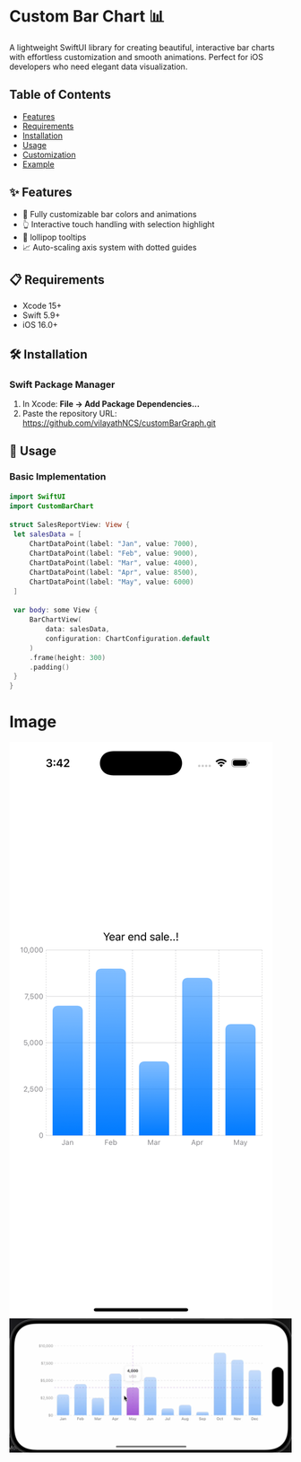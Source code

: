 # Custom Bar Chart 📊

A lightweight SwiftUI library for creating beautiful, interactive bar charts with effortless customization and smooth animations. Perfect for iOS developers who need elegant data visualization.

## Table of Contents
- [Features](#-features)
- [Requirements](#-requirements)
- [Installation](#-installation)
- [Usage](#-usage)
- [Customization](#-customization)
- [Example](#-example)

## ✨ Features
- 🎨 Fully customizable bar colors and animations
- 👆 Interactive touch handling with selection highlight
- 💬 lollipop tooltips 
- 📈 Auto-scaling axis system with dotted guides


## 📋 Requirements
- Xcode 15+
- Swift 5.9+
- iOS 16.0+

## 🛠️ Installation

### Swift Package Manager
1. In Xcode: **File → Add Package Dependencies...**
2. Paste the repository URL: https://github.com/vilayathNCS/customBarGraph.git

## 🚀 Usage

### Basic Implementation
```swift
import SwiftUI
import CustomBarChart

struct SalesReportView: View {
 let salesData = [
     ChartDataPoint(label: "Jan", value: 7000),
     ChartDataPoint(label: "Feb", value: 9000),
     ChartDataPoint(label: "Mar", value: 4000),
     ChartDataPoint(label: "Apr", value: 8500),
     ChartDataPoint(label: "May", value: 6000)
 ]
 
 var body: some View {
     BarChartView(
         data: salesData,
         configuration: ChartConfiguration.default
     )
     .frame(height: 300)
     .padding()
 }
}
```
# Image
![image alt](https://github.com/vilayathNCS/customBarGraph/blob/ceaa8f07bc9f5e8b2196762160e2f1ce5c3bc64c/Simulator%20Screenshot%20-%20iPhone%2016%20Pro%20-%202025-02-07%20at%2015.42.32.png)
![image alt](https://github.com/vilayathNCS/customBarGraph/blob/ceaa8f07bc9f5e8b2196762160e2f1ce5c3bc64c/image.png)



